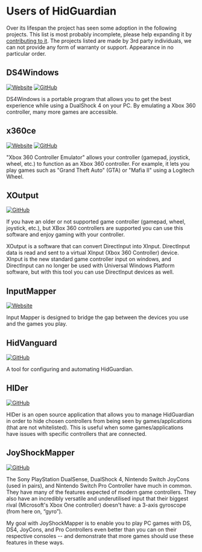 # Users of HidGuardian

Over its lifespan the project has seen some adoption in the following projects. This list is most probably incomplete, please help expanding it by [contributing to it](https://github.com/ViGEm/ViGEm.github.io). The projects listed are made by 3rd party individuals, we can not provide any form of warranty or support. Appearance in no particular order.

## DS4Windows

[![Website](https://img.shields.io/badge/Website-yellowgreen?logo=html5)](https://ryochan7.github.io/ds4windows-site/) [![GitHub](https://img.shields.io/badge/GitHub-yellowgreen?logo=github)](https://github.com/Ryochan7/DS4Windows/)

DS4Windows is a portable program that allows you to get the best experience while using a DualShock 4 on your PC. By emulating a Xbox 360 controller, many more games are accessible.

## x360ce

[![Website](https://img.shields.io/badge/Website-yellowgreen?logo=html5)](https://www.x360ce.com/) [![GitHub](https://img.shields.io/badge/GitHub-yellowgreen?logo=github)](https://github.com/x360ce/x360ce)

"Xbox 360 Controller Emulator" allows your controller (gamepad, joystick, wheel, etc.) to function as an Xbox 360 controller. For example, it lets you play games such as "Grand Theft Auto" (GTA) or "Mafia II" using a Logitech Wheel.

## XOutput

[![GitHub](https://img.shields.io/badge/GitHub-yellowgreen?logo=github)](https://github.com/csutorasa/XOutput)

If you have an older or not supported game controller (gamepad, wheel, joystick, etc.), but XBox 360 controllers are supported you can use this software and enjoy gaming with your controller.

XOutput is a software that can convert DirectInput into XInput. DirectInput data is read and sent to a virtual XInput (Xbox 360 Controller) device. XInput is the new standard game controller input on windows, and DirectInput can no longer be used with Universal Windows Platform software, but with this tool you can use DirectInput devices as well.

## InputMapper

[![Website](https://img.shields.io/badge/Website-yellowgreen?logo=html5)](https://inputmapper.com/)

Input Mapper is designed to bridge the gap between the devices you use and the games you play.

## HidVanguard

[![GitHub](https://img.shields.io/badge/GitHub-yellowgreen?logo=github)](https://github.com/dixonte/HidVanguard)

A tool for configuring and automating HidGuardian.

## HIDer

[![GitHub](https://img.shields.io/badge/GitHub-yellowgreen?logo=github)](https://github.com/samehb/HIDer)

HIDer is an open source application that allows you to manage HidGuardian in order to hide chosen controllers from being seen by games/applications (that are not whitelisted). This is useful when some games/applications have issues with specific controllers that are connected.

## JoyShockMapper

[![GitHub](https://img.shields.io/badge/GitHub-yellowgreen?logo=github)](https://github.com/JibbSmart/JoyShockMapper)

The Sony PlayStation DualSense, DualShock 4, Nintendo Switch JoyCons (used in pairs), and Nintendo Switch Pro Controller have much in common. They have many of the features expected of modern game controllers. They also have an incredibly versatile and underutilised input that their biggest rival (Microsoft's Xbox One controller) doesn't have: a 3-axis gyroscope (from here on, “gyro”).

My goal with JoyShockMapper is to enable you to play PC games with DS, DS4, JoyCons, and Pro Controllers even better than you can on their respective consoles -- and demonstrate that more games should use these features in these ways.
